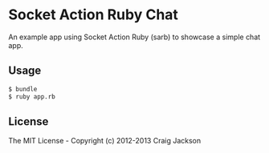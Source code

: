 # Socket Action Ruby Chat

An example app using Socket Action Ruby (sarb) to showcase a simple chat app.

## Usage

```bash
$ bundle
$ ruby app.rb
```

## License

The MIT License - Copyright (c) 2012-2013 Craig Jackson

